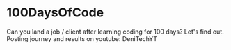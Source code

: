 # 100DaysOfCode
Can you land a job / client after learning coding for 100 days? Let's find out. Posting journey and results on youtube: DeniTechYT
